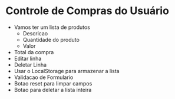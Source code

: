 # Controle de Compras do Usuário
 - Vamos ter um lista de produtos
 	- Descricao
 	- Quantidade do produto
 	- Valor
- Total da compra
- Editar linha
- Deletar Linha
- Usar o LocalStorage para armazenar a lista
- Validacao de Formulario
- Botao reset para limpar campos
- Botao para deletar a lista inteira

